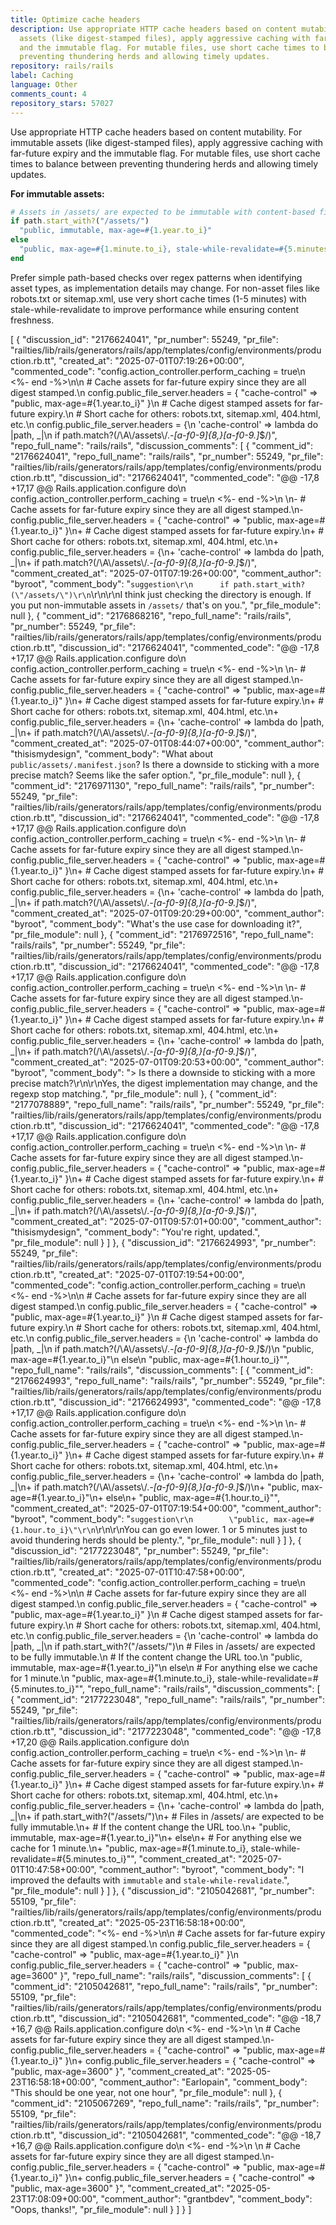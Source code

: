 ```yaml
---
title: Optimize cache headers
description: Use appropriate HTTP cache headers based on content mutability. For immutable
  assets (like digest-stamped files), apply aggressive caching with far-future expiry
  and the immutable flag. For mutable files, use short cache times to balance between
  preventing thundering herds and allowing timely updates.
repository: rails/rails
label: Caching
language: Other
comments_count: 4
repository_stars: 57027
---
```


Use appropriate HTTP cache headers based on content mutability. For immutable assets (like digest-stamped files), apply aggressive caching with far-future expiry and the immutable flag. For mutable files, use short cache times to balance between preventing thundering herds and allowing timely updates.

**For immutable assets:**
```ruby
# Assets in /assets/ are expected to be immutable with content-based filenames
if path.start_with?("/assets/")
  "public, immutable, max-age=#{1.year.to_i}"
else
  "public, max-age=#{1.minute.to_i}, stale-while-revalidate=#{5.minutes.to_i}"
end
```

Prefer simple path-based checks over regex patterns when identifying asset types, as implementation details may change. For non-asset files like robots.txt or sitemap.xml, use very short cache times (1-5 minutes) with stale-while-revalidate to improve performance while ensuring content freshness.


[
  {
    "discussion_id": "2176624041",
    "pr_number": 55249,
    "pr_file": "railties/lib/rails/generators/rails/app/templates/config/environments/production.rb.tt",
    "created_at": "2025-07-01T07:19:26+00:00",
    "commented_code": "config.action_controller.perform_caching = true\n  <%- end -%>\n\n  # Cache assets for far-future expiry since they are all digest stamped.\n  config.public_file_server.headers = { \"cache-control\" => \"public, max-age=#{1.year.to_i}\" }\n  # Cache digest stamped assets for far-future expiry.\n  # Short cache for others: robots.txt, sitemap.xml, 404.html, etc.\n  config.public_file_server.headers = {\n    'cache-control' => lambda do |path, _|\n      if path.match?(/\\A\\/assets\\/.*-[a-f0-9]{8,}[a-f0-9.]*$/)",
    "repo_full_name": "rails/rails",
    "discussion_comments": [
      {
        "comment_id": "2176624041",
        "repo_full_name": "rails/rails",
        "pr_number": 55249,
        "pr_file": "railties/lib/rails/generators/rails/app/templates/config/environments/production.rb.tt",
        "discussion_id": "2176624041",
        "commented_code": "@@ -17,8 +17,17 @@ Rails.application.configure do\n   config.action_controller.perform_caching = true\n   <%- end -%>\n \n-  # Cache assets for far-future expiry since they are all digest stamped.\n-  config.public_file_server.headers = { \"cache-control\" => \"public, max-age=#{1.year.to_i}\" }\n+  # Cache digest stamped assets for far-future expiry.\n+  # Short cache for others: robots.txt, sitemap.xml, 404.html, etc.\n+  config.public_file_server.headers = {\n+    'cache-control' => lambda do |path, _|\n+      if path.match?(/\\A\\/assets\\/.*-[a-f0-9]{8,}[a-f0-9.]*$/)",
        "comment_created_at": "2025-07-01T07:19:26+00:00",
        "comment_author": "byroot",
        "comment_body": "```suggestion\r\n      if path.start_with?(\"/assets/\")\r\n```\r\n\r\nI think just checking the directory is enough. If you put non-immutable assets in `/assets/` that's on you.",
        "pr_file_module": null
      },
      {
        "comment_id": "2176868216",
        "repo_full_name": "rails/rails",
        "pr_number": 55249,
        "pr_file": "railties/lib/rails/generators/rails/app/templates/config/environments/production.rb.tt",
        "discussion_id": "2176624041",
        "commented_code": "@@ -17,8 +17,17 @@ Rails.application.configure do\n   config.action_controller.perform_caching = true\n   <%- end -%>\n \n-  # Cache assets for far-future expiry since they are all digest stamped.\n-  config.public_file_server.headers = { \"cache-control\" => \"public, max-age=#{1.year.to_i}\" }\n+  # Cache digest stamped assets for far-future expiry.\n+  # Short cache for others: robots.txt, sitemap.xml, 404.html, etc.\n+  config.public_file_server.headers = {\n+    'cache-control' => lambda do |path, _|\n+      if path.match?(/\\A\\/assets\\/.*-[a-f0-9]{8,}[a-f0-9.]*$/)",
        "comment_created_at": "2025-07-01T08:44:07+00:00",
        "comment_author": "thisismydesign",
        "comment_body": "What about `public/assets/.manifest.json`? Is there a downside to sticking with a more precise match? Seems like the safer option.",
        "pr_file_module": null
      },
      {
        "comment_id": "2176971130",
        "repo_full_name": "rails/rails",
        "pr_number": 55249,
        "pr_file": "railties/lib/rails/generators/rails/app/templates/config/environments/production.rb.tt",
        "discussion_id": "2176624041",
        "commented_code": "@@ -17,8 +17,17 @@ Rails.application.configure do\n   config.action_controller.perform_caching = true\n   <%- end -%>\n \n-  # Cache assets for far-future expiry since they are all digest stamped.\n-  config.public_file_server.headers = { \"cache-control\" => \"public, max-age=#{1.year.to_i}\" }\n+  # Cache digest stamped assets for far-future expiry.\n+  # Short cache for others: robots.txt, sitemap.xml, 404.html, etc.\n+  config.public_file_server.headers = {\n+    'cache-control' => lambda do |path, _|\n+      if path.match?(/\\A\\/assets\\/.*-[a-f0-9]{8,}[a-f0-9.]*$/)",
        "comment_created_at": "2025-07-01T09:20:29+00:00",
        "comment_author": "byroot",
        "comment_body": "What's the use case for downloading it?",
        "pr_file_module": null
      },
      {
        "comment_id": "2176972516",
        "repo_full_name": "rails/rails",
        "pr_number": 55249,
        "pr_file": "railties/lib/rails/generators/rails/app/templates/config/environments/production.rb.tt",
        "discussion_id": "2176624041",
        "commented_code": "@@ -17,8 +17,17 @@ Rails.application.configure do\n   config.action_controller.perform_caching = true\n   <%- end -%>\n \n-  # Cache assets for far-future expiry since they are all digest stamped.\n-  config.public_file_server.headers = { \"cache-control\" => \"public, max-age=#{1.year.to_i}\" }\n+  # Cache digest stamped assets for far-future expiry.\n+  # Short cache for others: robots.txt, sitemap.xml, 404.html, etc.\n+  config.public_file_server.headers = {\n+    'cache-control' => lambda do |path, _|\n+      if path.match?(/\\A\\/assets\\/.*-[a-f0-9]{8,}[a-f0-9.]*$/)",
        "comment_created_at": "2025-07-01T09:20:53+00:00",
        "comment_author": "byroot",
        "comment_body": "> Is there a downside to sticking with a more precise match?\r\n\r\nYes, the digest implementation may change, and the regexp stop matching.",
        "pr_file_module": null
      },
      {
        "comment_id": "2177078889",
        "repo_full_name": "rails/rails",
        "pr_number": 55249,
        "pr_file": "railties/lib/rails/generators/rails/app/templates/config/environments/production.rb.tt",
        "discussion_id": "2176624041",
        "commented_code": "@@ -17,8 +17,17 @@ Rails.application.configure do\n   config.action_controller.perform_caching = true\n   <%- end -%>\n \n-  # Cache assets for far-future expiry since they are all digest stamped.\n-  config.public_file_server.headers = { \"cache-control\" => \"public, max-age=#{1.year.to_i}\" }\n+  # Cache digest stamped assets for far-future expiry.\n+  # Short cache for others: robots.txt, sitemap.xml, 404.html, etc.\n+  config.public_file_server.headers = {\n+    'cache-control' => lambda do |path, _|\n+      if path.match?(/\\A\\/assets\\/.*-[a-f0-9]{8,}[a-f0-9.]*$/)",
        "comment_created_at": "2025-07-01T09:57:01+00:00",
        "comment_author": "thisismydesign",
        "comment_body": "You're right, updated.",
        "pr_file_module": null
      }
    ]
  },
  {
    "discussion_id": "2176624993",
    "pr_number": 55249,
    "pr_file": "railties/lib/rails/generators/rails/app/templates/config/environments/production.rb.tt",
    "created_at": "2025-07-01T07:19:54+00:00",
    "commented_code": "config.action_controller.perform_caching = true\n  <%- end -%>\n\n  # Cache assets for far-future expiry since they are all digest stamped.\n  config.public_file_server.headers = { \"cache-control\" => \"public, max-age=#{1.year.to_i}\" }\n  # Cache digest stamped assets for far-future expiry.\n  # Short cache for others: robots.txt, sitemap.xml, 404.html, etc.\n  config.public_file_server.headers = {\n    'cache-control' => lambda do |path, _|\n      if path.match?(/\\A\\/assets\\/.*-[a-f0-9]{8,}[a-f0-9.]*$/)\n        \"public, max-age=#{1.year.to_i}\"\n      else\n        \"public, max-age=#{1.hour.to_i}\"",
    "repo_full_name": "rails/rails",
    "discussion_comments": [
      {
        "comment_id": "2176624993",
        "repo_full_name": "rails/rails",
        "pr_number": 55249,
        "pr_file": "railties/lib/rails/generators/rails/app/templates/config/environments/production.rb.tt",
        "discussion_id": "2176624993",
        "commented_code": "@@ -17,8 +17,17 @@ Rails.application.configure do\n   config.action_controller.perform_caching = true\n   <%- end -%>\n \n-  # Cache assets for far-future expiry since they are all digest stamped.\n-  config.public_file_server.headers = { \"cache-control\" => \"public, max-age=#{1.year.to_i}\" }\n+  # Cache digest stamped assets for far-future expiry.\n+  # Short cache for others: robots.txt, sitemap.xml, 404.html, etc.\n+  config.public_file_server.headers = {\n+    'cache-control' => lambda do |path, _|\n+      if path.match?(/\\A\\/assets\\/.*-[a-f0-9]{8,}[a-f0-9.]*$/)\n+        \"public, max-age=#{1.year.to_i}\"\n+      else\n+        \"public, max-age=#{1.hour.to_i}\"",
        "comment_created_at": "2025-07-01T07:19:54+00:00",
        "comment_author": "byroot",
        "comment_body": "```suggestion\r\n        \"public, max-age=#{1.hour.to_i}\"\r\n```\r\n\r\nYou can go even lower. 1 or 5 minutes just to avoid thundering herds should be plenty.",
        "pr_file_module": null
      }
    ]
  },
  {
    "discussion_id": "2177223048",
    "pr_number": 55249,
    "pr_file": "railties/lib/rails/generators/rails/app/templates/config/environments/production.rb.tt",
    "created_at": "2025-07-01T10:47:58+00:00",
    "commented_code": "config.action_controller.perform_caching = true\n  <%- end -%>\n\n  # Cache assets for far-future expiry since they are all digest stamped.\n  config.public_file_server.headers = { \"cache-control\" => \"public, max-age=#{1.year.to_i}\" }\n  # Cache digest stamped assets for far-future expiry.\n  # Short cache for others: robots.txt, sitemap.xml, 404.html, etc.\n  config.public_file_server.headers = {\n    'cache-control' => lambda do |path, _|\n      if path.start_with?(\"/assets/\")\n        # Files in /assets/ are expected to be fully immutable.\n        # If the content change the URL too.\n        \"public, immutable, max-age=#{1.year.to_i}\"\n      else\n        # For anything else we cache for 1 minute.\n        \"public, max-age=#{1.minute.to_i}, stale-while-revalidate=#{5.minutes.to_i}\"",
    "repo_full_name": "rails/rails",
    "discussion_comments": [
      {
        "comment_id": "2177223048",
        "repo_full_name": "rails/rails",
        "pr_number": 55249,
        "pr_file": "railties/lib/rails/generators/rails/app/templates/config/environments/production.rb.tt",
        "discussion_id": "2177223048",
        "commented_code": "@@ -17,8 +17,20 @@ Rails.application.configure do\n   config.action_controller.perform_caching = true\n   <%- end -%>\n \n-  # Cache assets for far-future expiry since they are all digest stamped.\n-  config.public_file_server.headers = { \"cache-control\" => \"public, max-age=#{1.year.to_i}\" }\n+  # Cache digest stamped assets for far-future expiry.\n+  # Short cache for others: robots.txt, sitemap.xml, 404.html, etc.\n+  config.public_file_server.headers = {\n+    'cache-control' => lambda do |path, _|\n+      if path.start_with?(\"/assets/\")\n+        # Files in /assets/ are expected to be fully immutable.\n+        # If the content change the URL too.\n+        \"public, immutable, max-age=#{1.year.to_i}\"\n+      else\n+        # For anything else we cache for 1 minute.\n+        \"public, max-age=#{1.minute.to_i}, stale-while-revalidate=#{5.minutes.to_i}\"",
        "comment_created_at": "2025-07-01T10:47:58+00:00",
        "comment_author": "byroot",
        "comment_body": "I improved the defaults with `immutable` and `stale-while-revalidate`.",
        "pr_file_module": null
      }
    ]
  },
  {
    "discussion_id": "2105042681",
    "pr_number": 55109,
    "pr_file": "railties/lib/rails/generators/rails/app/templates/config/environments/production.rb.tt",
    "created_at": "2025-05-23T16:58:18+00:00",
    "commented_code": "<%- end -%>\n\n  # Cache assets for far-future expiry since they are all digest stamped.\n  config.public_file_server.headers = { \"cache-control\" => \"public, max-age=#{1.year.to_i}\" }\n  config.public_file_server.headers = { \"cache-control\" => \"public, max-age=3600\" }",
    "repo_full_name": "rails/rails",
    "discussion_comments": [
      {
        "comment_id": "2105042681",
        "repo_full_name": "rails/rails",
        "pr_number": 55109,
        "pr_file": "railties/lib/rails/generators/rails/app/templates/config/environments/production.rb.tt",
        "discussion_id": "2105042681",
        "commented_code": "@@ -18,7 +16,7 @@ Rails.application.configure do\n   <%- end -%>\n \n   # Cache assets for far-future expiry since they are all digest stamped.\n-  config.public_file_server.headers = { \"cache-control\" => \"public, max-age=#{1.year.to_i}\" }\n+  config.public_file_server.headers = { \"cache-control\" => \"public, max-age=3600\" }",
        "comment_created_at": "2025-05-23T16:58:18+00:00",
        "comment_author": "Earlopain",
        "comment_body": "This should be one year, not one hour",
        "pr_file_module": null
      },
      {
        "comment_id": "2105067269",
        "repo_full_name": "rails/rails",
        "pr_number": 55109,
        "pr_file": "railties/lib/rails/generators/rails/app/templates/config/environments/production.rb.tt",
        "discussion_id": "2105042681",
        "commented_code": "@@ -18,7 +16,7 @@ Rails.application.configure do\n   <%- end -%>\n \n   # Cache assets for far-future expiry since they are all digest stamped.\n-  config.public_file_server.headers = { \"cache-control\" => \"public, max-age=#{1.year.to_i}\" }\n+  config.public_file_server.headers = { \"cache-control\" => \"public, max-age=3600\" }",
        "comment_created_at": "2025-05-23T17:08:09+00:00",
        "comment_author": "grantbdev",
        "comment_body": "Oops, thanks!",
        "pr_file_module": null
      }
    ]
  }
]
